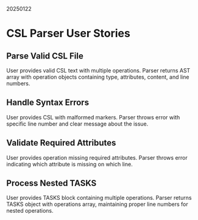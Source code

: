 20250122

# CSL Parser User Stories

## Parse Valid CSL File
User provides valid CSL text with multiple operations. Parser returns AST array with operation objects containing type, attributes, content, and line numbers.

## Handle Syntax Errors
User provides CSL with malformed markers. Parser throws error with specific line number and clear message about the issue.

## Validate Required Attributes
User provides operation missing required attributes. Parser throws error indicating which attribute is missing on which line.

## Process Nested TASKS
User provides TASKS block containing multiple operations. Parser returns TASKS object with operations array, maintaining proper line numbers for nested operations.